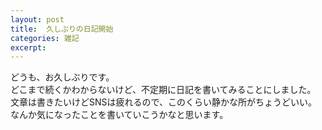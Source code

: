 ```yaml
---
layout: post
title:  久しぶりの日記開始
categories: 雑記
excerpt: 
---
```

どうも、お久しぶりです。  
どこまで続くかわからないけど、不定期に日記を書いてみることにしました。  
文章は書きたいけどSNSは疲れるので、このくらい静かな所がちょうどいい。  
なんか気になったことを書いていこうかなと思います。  